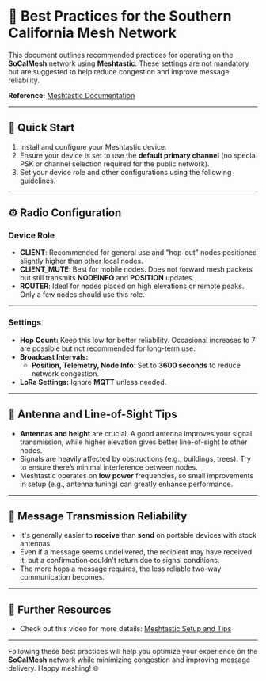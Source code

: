 # 📡 **Best Practices for the Southern California Mesh Network**  

This document outlines recommended practices for operating on the **SoCalMesh** network using **Meshtastic**. These settings are not mandatory but are suggested to help reduce congestion and improve message reliability.  

**Reference:** [Meshtastic Documentation](https://meshtastic.org/docs/introduction/)

---

## 🚀 **Quick Start**  
1. Install and configure your Meshtastic device.  
2. Ensure your device is set to use the **default primary channel** (no special PSK or channel selection required for the public network).  
3. Set your device role and other configurations using the following guidelines.

---

## ⚙️ **Radio Configuration**  

### **Device Role**  
- **CLIENT**: Recommended for general use and "hop-out" nodes positioned slightly higher than other local nodes.  
- **CLIENT_MUTE**: Best for mobile nodes. Does not forward mesh packets but still transmits **NODEINFO** and **POSITION** updates.  
- **ROUTER**: Ideal for nodes placed on high elevations or remote peaks. Only a few nodes should use this role.

---

### **Settings**  
- **Hop Count:** Keep this low for better reliability. Occasional increases to 7 are possible but not recommended for long-term use.  
- **Broadcast Intervals:**  
  - **Position, Telemetry, Node Info**: Set to **3600 seconds** to reduce network congestion.  
- **LoRa Settings:** Ignore **MQTT** unless needed.

---

## 📡 **Antenna and Line-of-Sight Tips**  
- **Antennas and height** are crucial. A good antenna improves your signal transmission, while higher elevation gives better line-of-sight to other nodes.  
- Signals are heavily affected by obstructions (e.g., buildings, trees). Try to ensure there’s minimal interference between nodes.  
- Meshtastic operates on **low power** frequencies, so small improvements in setup (e.g., antenna tuning) can greatly enhance performance.

---

## 🔄 **Message Transmission Reliability**  
- It's generally easier to **receive** than **send** on portable devices with stock antennas.  
- Even if a message seems undelivered, the recipient may have received it, but a confirmation couldn't return due to signal conditions.  
- The more hops a message requires, the less reliable two-way communication becomes.

---

## 🎥 **Further Resources**  
- Check out this video for more details: [Meshtastic Setup and Tips](https://youtu.be/htjwtnjQkkE?si=7w7cbeKFueVI0Bk6)

---

Following these best practices will help you optimize your experience on the **SoCalMesh** network while minimizing congestion and improving message delivery. Happy meshing! 🌐  
